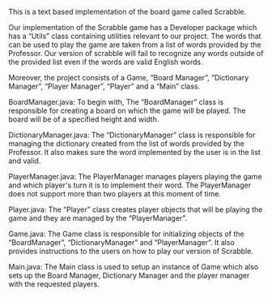 This is a text based implementation of the board game called Scrabble.

Our implementation of the Scrabble game has a Developer package which has a “Utils” class containing utilities relevant to our project. The words that can be used to play the game are taken from a list of words provided by the Professor. Our version of scrabble will fail to recognize any words outside of the provided list even if the words are valid English words.

Moreover, the project consists of a Game, “Board Manager”, “Dictionary Manager”, “Player Manager”, “Player” and a “Main” class.


BoardManager.java: 
To begin with, The “BoardManager” class is responsible for creating a board on which the game will be played. The board will be of a specified height and width.


DictionaryManager.java: 
The “DictionaryManager” class is responsible for managing the dictionary created from the list of words provided by the Professor. It also makes sure the word implemented by the user is in the list and valid.


PlayerManager.java: 
The PlayerManager manages players playing the game and which player's turn it is to implement their word. The PlayerManager does not support more than two players at this moment of time. 


Player.java: 
The “Player” class creates player objects that will be playing the game and they are managed by the “PlayerManager”. 


Game.java: 
The Game class is responsible for initializing objects of the “BoardManager”, “DictionaryManager” and “PlayerManager”. It also provides instructions to the users on how to play our version of Scrabble.


Main.java: 
The Main class is used to setup an instance of Game which also sets up the Board Manager, Dictionary Manager and the player manager with the requested players.



